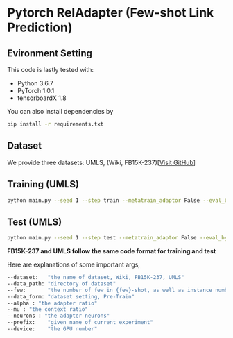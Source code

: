# Pytorch RelAdapter (Few-shot Link Prediction)

## Evironment Setting
This code is lastly tested with:
* Python 3.6.7
* PyTorch 1.0.1
* tensorboardX 1.8

You can also install dependencies by
```bash
pip install -r requirements.txt
```

## Dataset
We provide three datasets: UMLS, (Wiki, FB15K-237)[<a href="[https://www.dropbox.com/scl/fo/xy3xwephlzc27knciqymy/AEJlBKE6LBR6vUZazsaRB_w?rlkey=sdmq90jp6a7avn33wluysnhy7&st=u1o2uoxy&dl=0]" target="_blank">Visit GitHub</a>] 


## Training (UMLS)
```bash
python main.py --seed 1 --step train --metatrain_adaptor False --eval_by_rel False --prefix umlsone_1shot_pretrain --alpha 0.1 --mu 0.3 --neuron 50 --device 0
```

## Test (UMLS)
```bash
python main.py --seed 1 --step test --metatrain_adaptor False --eval_by_rel True --prefix umlsone_1shot_pretrain --alpha 0.1 --mu 0.3 --neuron 50 --device 0
```
**FB15K-237 and UMLS follow the same code format for training and test**

Here are explanations of some important args,

```bash
--dataset:   "the name of dataset, Wiki, FB15K-237, UMLS"
--data_path: "directory of dataset"
--few:       "the number of few in {few}-shot, as well as instance number in support set"
--data_form: "dataset setting, Pre-Train"
--alpha : "the adapter ratio"
--mu : "the context ratio"
--neurons : "the adapter neurons"
--prefix:    "given name of current experiment"
--device:    "the GPU number"
```

